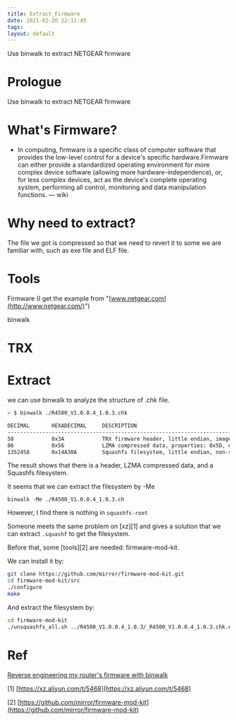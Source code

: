 ```yaml
---
title: Extract_Firmware
date: 2021-02-26 22:11:45
tags:
layout: default
---
```


Use binwalk to extract NETGEAR firmware
<!--more-->

# Prologue

Use binwalk to extract NETGEAR firmware

# What's Firmware?

- In computing, firmware is a specific class of computer software that provides the low-level control for a device's specific hardware.Firmware can either provide a standardized operating environment for more complex device software (allowing more hardware-independence), or, for less complex devices, act as the device's complete operating system, performing all control, monitoring and data manipulation functions. — wiki

# Why need to extract?

The file we got is compressed so that we need to revert it to some we are familiar with, such as exe file and ELF file.

# Tools

Firmware (I get the example from "[www.netgear.com](http://www.netgear.com/)") 

binwalk

# TRX

# Extract

we can use binwalk to analyze the structure of .chk file.

```bash
> $ binwalk ./R4500_V1.0.0.4_1.0.3.chk

DECIMAL       HEXADECIMAL     DESCRIPTION
--------------------------------------------------------------------------------
58            0x3A            TRX firmware header, little endian, image size: 8609792 bytes, CRC32: 0x484C8BD7, flags: 0x0, version: 1, header size: 28 bytes, loader offset: 0x1C, linux kernel offset: 0x14A2D0, rootfs offset: 0x0
86            0x56            LZMA compressed data, properties: 0x5D, dictionary size: 65536 bytes, uncompressed size: 3874949 bytes
1352458       0x14A30A        Squashfs filesystem, little endian, non-standard signature, version 3.0, size: 7253493 bytes, 853 inodes, blocksize: 65536 bytes, created: 2012-05-03 06:00:38
```

The result shows that there is a header, LZMA compressed data, and a Squashfs filesystem.

It seems that we can extract the filesystem by -Me

`binwalk -Me ./R4500_V1.0.0.4_1.0.3.ch`

However, I find there is nothing in `squashfs-root`

Someone meets the same problem on [xz][1] and gives a solution that we can extract `.squashf` to get the filesystem.

Before that, some [tools][2] are needed: firmware-mod-kit.

We can install it by:

```bash
git clone https://github.com/mirror/firmware-mod-kit.git
cd firmware-mod-kit/src
./configure
make
```

And extract the filesystem by:

```bash
cd firmware-mod-kit
./unsquashfs_all.sh ../R4500_V1.0.0.4_1.0.3/_R4500_V1.0.0.4_1.0.3.chk.extracted/14A30A.squashfs
```

# Ref

[Reverse engineering my router's firmware with binwalk](https://embeddedbits.org/reverse-engineering-router-firmware-with-binwalk/)

[1] [https://xz.aliyun.com/t/5468](https://xz.aliyun.com/t/5468)

[2] [https://github.com/mirror/firmware-mod-kit](https://github.com/mirror/firmware-mod-kit)